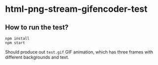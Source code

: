 # html-png-stream-gifencoder-test

## How to run the test?

```
npm install
npm start
```

Should produce out `test.gif` GIF animation, which has three frames with different backgrounds and text.